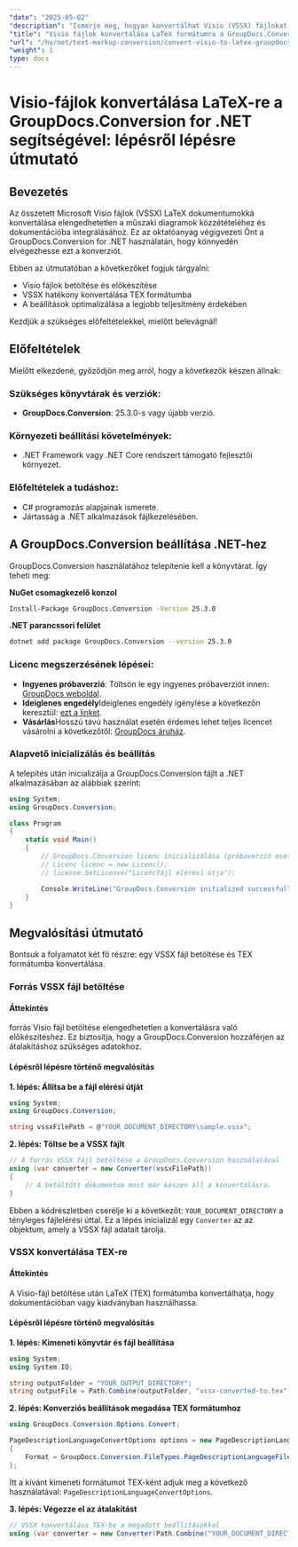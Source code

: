 ```yaml
---
"date": "2025-05-02"
"description": "Ismerje meg, hogyan konvertálhat Visio (VSSX) fájlokat LaTeX (TEX) formátumba a GroupDocs.Conversion for .NET segítségével. Kövesse ezt a részletes útmutatót a zökkenőmentes konvertálási folyamathoz."
"title": "Visio fájlok konvertálása LaTeX formátumra a GroupDocs.Conversion for .NET segítségével – lépésről lépésre útmutató"
"url": "/hu/net/text-markup-conversion/convert-visio-to-latex-groupdocs-conversion/"
"weight": 1
type: docs
---
```

# Visio-fájlok konvertálása LaTeX-re a GroupDocs.Conversion for .NET segítségével: lépésről lépésre útmutató

## Bevezetés

Az összetett Microsoft Visio fájlok (VSSX) LaTeX dokumentumokká konvertálása elengedhetetlen a műszaki diagramok közzétételéhez és dokumentációba integrálásához. Ez az oktatóanyag végigvezeti Önt a GroupDocs.Conversion for .NET használatán, hogy könnyedén elvégezhesse ezt a konverziót.

Ebben az útmutatóban a következőket fogjuk tárgyalni:
- Visio fájlok betöltése és előkészítése
- VSSX hatékony konvertálása TEX formátumba
- A beállítások optimalizálása a legjobb teljesítmény érdekében

Kezdjük a szükséges előfeltételekkel, mielőtt belevágnál!

## Előfeltételek

Mielőtt elkezdené, győződjön meg arról, hogy a következők készen állnak:

### Szükséges könyvtárak és verziók:
- **GroupDocs.Conversion**: 25.3.0-s vagy újabb verzió.
  

### Környezeti beállítási követelmények:
- .NET Framework vagy .NET Core rendszert támogató fejlesztői környezet.

### Előfeltételek a tudáshoz:
- C# programozás alapjainak ismerete.
- Jártasság a .NET alkalmazások fájlkezelésében.

## A GroupDocs.Conversion beállítása .NET-hez

GroupDocs.Conversion használatához telepítenie kell a könyvtárat. Így teheti meg:

**NuGet csomagkezelő konzol**
```bash
Install-Package GroupDocs.Conversion -Version 25.3.0
```

**\.NET parancssori felület**
```bash
dotnet add package GroupDocs.Conversion --version 25.3.0
```

### Licenc megszerzésének lépései:
- **Ingyenes próbaverzió**: Töltsön le egy ingyenes próbaverziót innen: [GroupDocs weboldal](https://releases.groupdocs.com/conversion/net/).
- **Ideiglenes engedély**Ideiglenes engedély igénylése a következőn keresztül: [ezt a linket](https://purchase.groupdocs.com/temporary-license/).
- **Vásárlás**Hosszú távú használat esetén érdemes lehet teljes licencet vásárolni a következőtől: [GroupDocs áruház](https://purchase.groupdocs.com/buy).

### Alapvető inicializálás és beállítás

A telepítés után inicializálja a GroupDocs.Conversion fájlt a .NET alkalmazásában az alábbiak szerint:

```csharp
using System;
using GroupDocs.Conversion;

class Program
{
    static void Main()
    {
        // GroupDocs.Conversion licenc inicializálása (próbaverzió esetén opcionális)
        // Licenc licenc = new Licenc();
        // license.SetLicense("Licencfájl elérési útja");

        Console.WriteLine("GroupDocs.Conversion initialized successfully.");
    }
}
```

## Megvalósítási útmutató

Bontsuk a folyamatot két fő részre: egy VSSX fájl betöltése és TEX formátumba konvertálása.

### Forrás VSSX fájl betöltése
#### Áttekintés
forrás Visio fájl betöltése elengedhetetlen a konvertálásra való előkészítéshez. Ez biztosítja, hogy a GroupDocs.Conversion hozzáférjen az átalakításhoz szükséges adatokhoz.

#### Lépésről lépésre történő megvalósítás
**1. lépés: Állítsa be a fájl elérési útját**
```csharp
using System;
using GroupDocs.Conversion;

string vssxFilePath = @"YOUR_DOCUMENT_DIRECTORY\sample.vssx";
```

**2. lépés: Töltse be a VSSX fájlt**
```csharp
// A forrás VSSX fájl betöltése a GroupDocs.Conversion használatával
using (var converter = new Converter(vssxFilePath))
{
    // A betöltött dokumentum most már készen áll a konvertálásra.
}
```
Ebben a kódrészletben cserélje ki a következőt: `YOUR_DOCUMENT_DIRECTORY` a tényleges fájlelérési úttal. Ez a lépés inicializál egy `Converter` az az objektum, amely a VSSX fájl adatait tárolja.

### VSSX konvertálása TEX-re
#### Áttekintés
A Visio-fájl betöltése után LaTeX (TEX) formátumba konvertálhatja, hogy dokumentációban vagy kiadványban használhassa.

#### Lépésről lépésre történő megvalósítás
**1. lépés: Kimeneti könyvtár és fájl beállítása**
```csharp
using System;
using System.IO;

string outputFolder = "YOUR_OUTPUT_DIRECTORY";
string outputFile = Path.Combine(outputFolder, "vssx-converted-to.tex");
```

**2. lépés: Konverziós beállítások megadása TEX formátumhoz**
```csharp
using GroupDocs.Conversion.Options.Convert;

PageDescriptionLanguageConvertOptions options = new PageDescriptionLanguageConvertOptions 
{ 
    Format = GroupDocs.Conversion.FileTypes.PageDescriptionLanguageFileType.Tex 
};
```
Itt a kívánt kimeneti formátumot TEX-ként adjuk meg a következő használatával: `PageDescriptionLanguageConvertOptions`.

**3. lépés: Végezze el az átalakítást**
```csharp
// VSSX konvertálása TEX-be a megadott beállításokkal
using (var converter = new Converter(Path.Combine("YOUR_DOCUMENT_DIRECTORY\